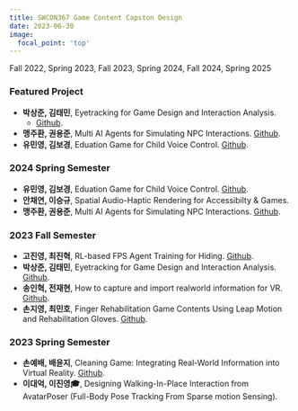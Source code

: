 ```yaml
---
title: SWCON367 Game Content Capston Design
date: 2023-06-30
image:
  focal_point: 'top'
---
```

Fall 2022, Spring 2023, Fall 2023, Spring 2024, Fall 2024, Spring 2025
<!--more-->

### Featured Project
- **박상준, 김태민**, Eyetracking for Game Design and Interaction Analysis. 
  - [Github](https://github.com/sangjun12458/VR_EyeHaptics_Pinball).
- **맹주환, 권용준**, Multi AI Agents for Simulating NPC Interactions. [Github](https://github.com/JuhwanMaeng/capstone_2024-1).
- **유민영, 김보경**, Eduation Game for Child Voice Control. [Github](https://github.com/bogyeongkim/GCcapstone_project).


### 2024 Spring Semester
- **유민영, 김보경**, Eduation Game for Child Voice Control. [Github](https://github.com/bogyeongkim/GCcapstone_project).
- **안채연, 이승규**, Spatial Audio-Haptic Rendering for Accessibilty & Games.
- **맹주환, 권용준**, Multi AI Agents for Simulating NPC Interactions. [Github](https://github.com/JuhwanMaeng/capstone_2024-1).

### 2023 Fall Semester
- **고진영, 최진혁**, RL-based FPS Agent Training for Hiding. [Github](https://github.com/jimmy5830/FPSprototype).
- **박상준, 김태민**, Eyetracking for Game Design and Interaction Analysis. [Github](https://github.com/sangjun12458/VR_EyeHaptics_Pinball).
- **송인혁, 전재현**, How to capture and import realworld information for VR. [Github](https://github.com/23-2-GameCapstoneDseign).
- **손지영, 최민호**, Finger Rehabilitation Game Contents Using Leap Motion and Rehabilitation Gloves. [Github](https://github.com/jyyyi/2023GCD.git).

### 2023 Spring Semester
- **손예배, 배윤지**, Cleaning Game: Integrating Real-World Information into Virtual Reality. [Github](https://github.com/baeyunji/cleaning_with_VR_distraction).
- **이대억, 이진영🎓**, Designing Walking-In-Place Interaction from AvatarPoser (Full-Body Pose Tracking From Sparse motion Sensing). 

<!-- ### 2022 Fall Semester
- **하지윤**, Cleaning Game: Integrating Real-World Information into Virtual Reality. [Github](https://github.com/baeyunji/cleaning_with_VR_distraction).
- **이대억, 이진영**, Designing Walking-In-Place Interaction from AvatarPoser (Full-Body Pose Tracking From Sparse motion Sensing).  -->

